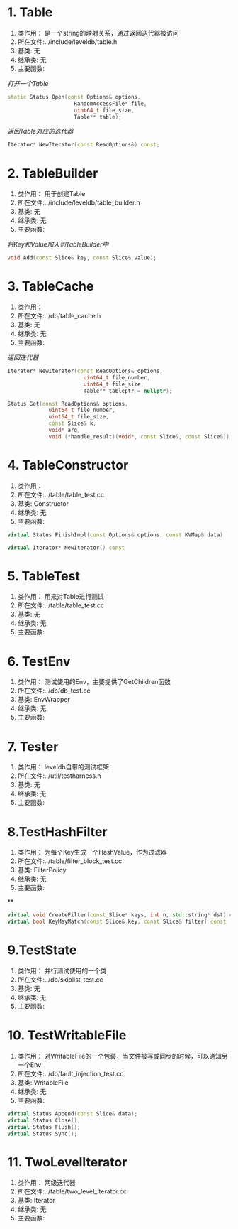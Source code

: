 # 1. Table
1. 类作用： 是一个string的映射关系，通过返回迭代器被访问
2. 所在文件:../include/leveldb/table.h
3. 基类: 无
4. 继承类: 无
5. 主要函数:

*打开一个Table*
```cpp
static Status Open(const Options& options,
                     RandomAccessFile* file,
                     uint64_t file_size,
                     Table** table);
```

*返回Table对应的迭代器*
```cpp
Iterator* NewIterator(const ReadOptions&) const;
```

# 2. TableBuilder
1. 类作用： 用于创建Table
2. 所在文件:../include/leveldb/table_builder.h
3. 基类: 无
4. 继承类: 无
5. 主要函数:

*将Key和Value加入到TableBuilder中*
```cpp
void Add(const Slice& key, const Slice& value);
```

# 3. TableCache
1. 类作用： 
2. 所在文件:../db/table_cache.h
3. 基类: 无
4. 继承类: 无
5. 主要函数:

*返回迭代器*
```cpp  
Iterator* NewIterator(const ReadOptions& options,
                        uint64_t file_number,
                        uint64_t file_size,
                        Table** tableptr = nullptr);
```

```cpp
Status Get(const ReadOptions& options,
             uint64_t file_number,
             uint64_t file_size,
             const Slice& k,
             void* arg,
             void (*handle_result)(void*, const Slice&, const Slice&));
```



# 4. TableConstructor
1. 类作用： 
2. 所在文件:../table/table_test.cc
3. 基类: Constructor
4. 继承类: 无
5. 主要函数:

```cpp
virtual Status FinishImpl(const Options& options, const KVMap& data)

virtual Iterator* NewIterator() const
```

# 5. TableTest
1. 类作用： 用来对Table进行测试
2. 所在文件:../table/table_test.cc
3. 基类: 无
4. 继承类: 无
5. 主要函数:

# 6. TestEnv
1. 类作用： 测试使用的Env，主要提供了GetChildren函数
2. 所在文件:../db/db_test.cc
3. 基类: EnvWrapper
4. 继承类: 无
5. 主要函数:



# 7. Tester
1. 类作用： leveldb自带的测试框架
2. 所在文件:../util/testharness.h
3. 基类: 无
4. 继承类: 无
5. 主要函数:



# 8.TestHashFilter
1. 类作用： 为每个Key生成一个HashValue，作为过滤器
2. 所在文件:../table/filter_block_test.cc
3. 基类: FilterPolicy
4. 继承类: 无
5. 主要函数:

**
```cpp
virtual void CreateFilter(const Slice* keys, int n, std::string* dst) const; 
virtual bool KeyMayMatch(const Slice& key, const Slice& filter) const
```


# 9.TestState 
1. 类作用： 并行测试使用的一个类
2. 所在文件:../db/skiplist_test.cc
3. 基类: 无
4. 继承类: 无
5. 主要函数:



# 10. TestWritableFile
1. 类作用： 对WritableFile的一个包装，当文件被写或同步的时候，可以通知另一个Env
2. 所在文件:../db/fault_injection_test.cc
3. 基类: WritableFile
4. 继承类: 无
5. 主要函数:

```cpp
virtual Status Append(const Slice& data);
virtual Status Close();
virtual Status Flush();
virtual Status Sync();
```


# 11. TwoLevelIterator
1. 类作用： 两级迭代器
2. 所在文件:../table/two_level_iterator.cc
3. 基类: Iterator
4. 继承类: 无
5. 主要函数:
